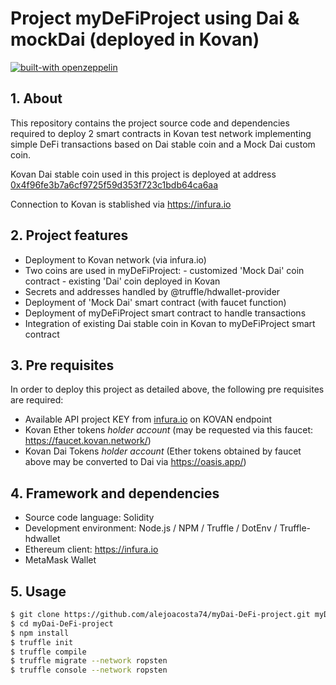 # Project myDeFiProject using Dai & mockDai (deployed in Kovan)

[![built-with openzeppelin](https://img.shields.io/badge/built%20with-OpenZeppelin-3677FF)](https://docs.openzeppelin.com/)

## 1. About

This repository contains the project source code and dependencies required to deploy 2 smart contracts in Kovan test network implementing simple DeFi transactions based on Dai stable coin and a Mock Dai custom coin.

Kovan Dai stable coin used in this project is deployed at address [0x4f96fe3b7a6cf9725f59d353f723c1bdb64ca6aa](https://kovan.etherscan.io/token/0x4f96fe3b7a6cf9725f59d353f723c1bdb64ca6aa)

Connection to Kovan is stablished via <https://infura.io>

## 2. Project features

- Deployment to Kovan network (via infura.io)
- Two coins are used in myDeFiProject:
        - customized 'Mock Dai' coin contract
        - existing 'Dai' coin deployed in Kovan
- Secrets and addresses handled by @truffle/hdwallet-provider
- Deployment of 'Mock Dai' smart contract (with faucet function)
- Deployment of myDeFiProject smart contract to handle transactions
- Integration of existing Dai stable coin in Kovan to myDeFiProject smart contract

## 3. Pre requisites

In order to deploy this project as detailed above, the following pre requisites are required:

- Available API project KEY from [infura.io](https://infura.io) on KOVAN endpoint
- Kovan Ether tokens *holder account* (may be requested via this faucet: <https://faucet.kovan.network/>)
- Kovan Dai Tokens *holder account* (Ether tokens obtained by faucet above may be converted to Dai via  <https://oasis.app/>)


## 4. Framework and dependencies

- Source code language: Solidity
- Development environment: Node.js / NPM / Truffle / DotEnv / Truffle-hdwallet
- Ethereum client: <https://infura.io>
- MetaMask Wallet

## 5. Usage

```bash
$ git clone https://github.com/alejoacosta74/myDai-DeFi-project.git myDai-DeFi-project
$ cd myDai-DeFi-project
$ npm install
$ truffle init
$ truffle compile
$ truffle migrate --network ropsten
$ truffle console --network ropsten
```